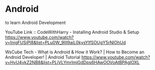 # Android
to learn Android Development

YouTube Link :: 
CodeWithHarry - Installing Android Studio & Setup 
https://www.youtube.com/watch?v=InigFUSiPl8&list=PLu0W_9lII9aiL0kysYlfSOUgY5rNlOhUd

WsCube Tech - What is Android & How it Work? | How to Become an Android Developer! | Android Tutorial
https://www.youtube.com/watch?v=HyU4vkZ2NB8&list=PLjVLYmrlmjGdDps6HAwOOVoAtBPAgIOXL